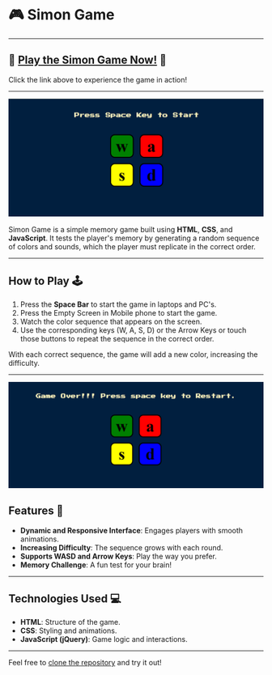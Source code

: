 # 🎮 Simon Game

---

## 🎯 [Play the Simon Game Now!](https://yashwanth-al.github.io/Simon-Game/) 🎯

Click the link above to experience the game in action!

---

![Simon Game Start](./screenshots/start.png)

Simon Game is a simple memory game built using **HTML**, **CSS**, and **JavaScript**. It tests the player's memory by generating a random sequence of colors and sounds, which the player must replicate in the correct order.

---

## How to Play 🕹️

1. Press the **Space Bar** to start the game in laptops and PC's. 
2. Press the Empty Screen in Mobile phone to start the game.
3. Watch the color sequence that appears on the screen.
4. Use the corresponding keys (W, A, S, D) or the Arrow Keys or touch those buttons to repeat the sequence in the correct order.

With each correct sequence, the game will add a new color, increasing the difficulty.

---

![Game Over Screen](./screenshots/gameover.png)

## Features 🌟

- **Dynamic and Responsive Interface**: Engages players with smooth animations.
- **Increasing Difficulty**: The sequence grows with each round.
- **Supports WASD and Arrow Keys**: Play the way you prefer.
- **Memory Challenge**: A fun test for your brain!

---

## Technologies Used 💻

- **HTML**: Structure of the game.
- **CSS**: Styling and animations.
- **JavaScript (jQuery)**: Game logic and interactions.

---

Feel free to [clone the repository](https://github.com/Yashwanth-AL/Simon-Game) and try it out!


